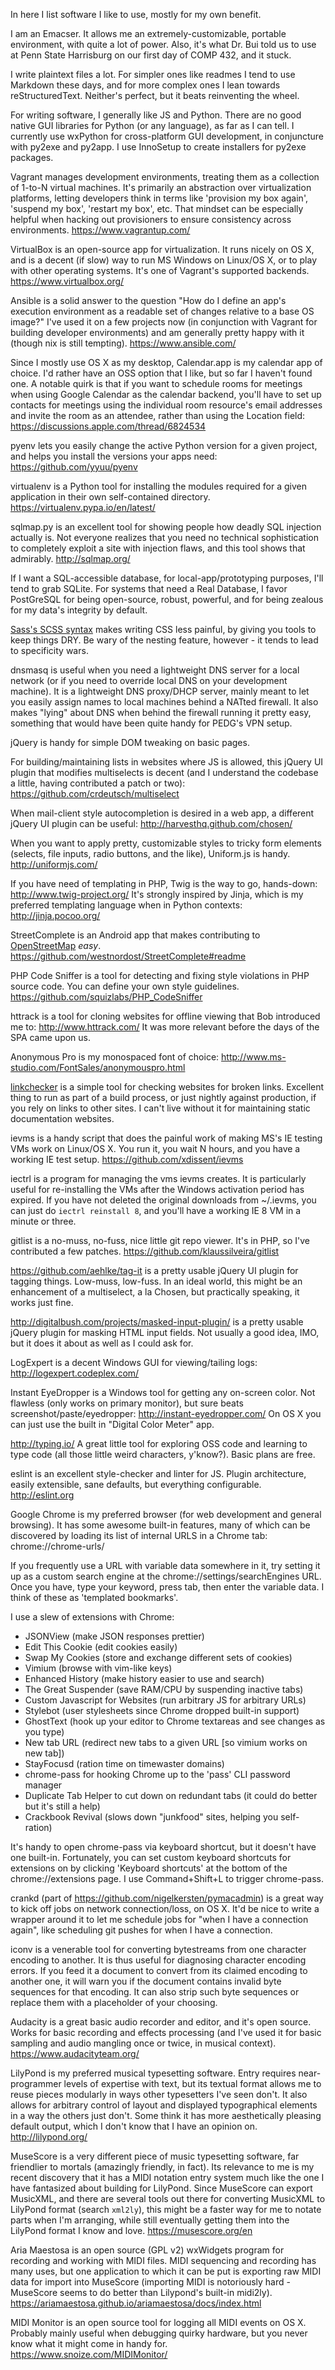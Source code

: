 In here I list software I like to use, mostly for my own benefit.


I am an Emacser. It allows me an extremely-customizable, portable environment,
with quite a lot of power. Also, it's what Dr. Bui told us to use at Penn
State Harrisburg on our first day of COMP 432, and it stuck.


I write plaintext files a lot. For simpler ones like readmes I tend to use
Markdown these days, and for more complex ones I lean towards reStructuredText.
Neither's perfect, but it beats reinventing the wheel.


For writing software, I generally like JS and Python. There are no good native
GUI libraries for Python (or any language), as far as I can tell. I currently
use wxPython for cross-platform GUI development, in conjuncture with py2exe and
py2app. I use InnoSetup to create installers for py2exe packages.


Vagrant manages development environments, treating them as a collection of
1-to-N virtual machines. It's primarily an abstraction over virtualization
platforms, letting developers think in terms like 'provision my box again',
'suspend my box', 'restart my box', etc. That mindset can be especially helpful
when hacking out provisioners to ensure consistency across environments.
https://www.vagrantup.com/


VirtualBox is an open-source app for virtualization. It runs nicely on OS X,
and is a decent (if slow) way to run MS Windows on Linux/OS X, or to play with
other operating systems. It's one of Vagrant's supported
backends. https://www.virtualbox.org/


Ansible is a solid answer to the question "How do I define an app's execution
environment as a readable set of changes relative to a base OS image?" I've
used it on a few projects now (in conjunction with Vagrant for building
developer environments) and am generally pretty happy with it (though nix is
still tempting). https://www.ansible.com/


Since I mostly use OS X as my desktop, Calendar.app is my calendar app of
choice. I'd rather have an OSS option that I like, but so far I haven't found
one. A notable quirk is that if you want to schedule rooms for meetings when
using Google Calendar as the calendar backend, you'll have to set up contacts
for meetings using the individual room resource's email addresses and invite
the room as an attendee, rather than using the Location field:
https://discussions.apple.com/thread/6824534


pyenv lets you easily change the active Python version for a given project, and
helps you install the versions your apps need:
https://github.com/yyuu/pyenv


virtualenv is a Python tool for installing the modules required for a given
application in their own self-contained directory.
https://virtualenv.pypa.io/en/latest/


sqlmap.py is an excellent tool for showing people how deadly SQL injection
actually is. Not everyone realizes that you need no technical sophistication to
completely exploit a site with injection flaws, and this tool shows that
admirably. http://sqlmap.org/


If I want a SQL-accessible database, for local-app/prototyping purposes, I'll
tend to grab SQLite. For systems that need a Real Database, I favor PostGreSQL
for being open-source, robust, powerful, and for being zealous for my data's
integrity by default.


[Sass's SCSS syntax](http://sass-lang.com/) makes writing CSS less painful, by
giving you tools to keep things DRY. Be wary of the nesting feature, however -
it tends to lead to specificity wars.


dnsmasq is useful when you need a lightweight DNS server for a local network
(or if you need to override local DNS on your development machine). It is a
lightweight DNS proxy/DHCP server, mainly meant to let you easily assign names
to local machines behind a NATted firewall. It also makes "lying" about DNS
when behind the firewall running it pretty easy, something that would have been
quite handy for PEDG's VPN setup.


jQuery is handy for simple DOM tweaking on basic pages.


For building/maintaining lists in websites where JS is allowed, this jQuery UI
plugin that modifies multiselects is decent (and I understand the codebase a
little, having contributed a patch or two):
https://github.com/crdeutsch/multiselect


When mail-client style autocompletion is desired in a web app, a different
jQuery UI plugin can be useful:
http://harvesthq.github.com/chosen/


When you want to apply pretty, customizable styles to tricky form elements
(selects, file inputs, radio buttons, and the like), Uniform.js is handy.
http://uniformjs.com/


If you have need of templating in PHP, Twig is the way to go, hands-down:
http://www.twig-project.org/ It's strongly inspired by Jinja, which is my
preferred templating language when in Python contexts: http://jinja.pocoo.org/


StreetComplete is an Android app that makes contributing to
[OpenStreetMap](https://www.openstreetmap.org/) *easy*.
https://github.com/westnordost/StreetComplete#readme


PHP Code Sniffer is a tool for detecting and fixing style violations in PHP
source code. You can define your own style guidelines.
https://github.com/squizlabs/PHP_CodeSniffer


httrack is a tool for cloning websites for offline viewing that Bob introduced
me to: http://www.httrack.com/ It was more relevant before the days of the SPA
came upon us.


Anonymous Pro is my monospaced font of choice:
http://www.ms-studio.com/FontSales/anonymouspro.html


[linkchecker](http://wummel.github.io/linkchecker/) is a simple tool for
checking websites for broken links. Excellent thing to run as part of a build
process, or just nightly against production, if you rely on links to other
sites. I can't live without it for maintaining static documentation websites.


ievms is a handy script that does the painful work of making MS's IE testing
VMs work on Linux/OS X. You run it, you wait N hours, and you have a working
IE test setup. https://github.com/xdissent/ievms


iectrl is a program for managing the vms ievms creates. It is particularly
useful for re-installing the VMs after the Windows activation period has
expired. If you have not deleted the original downloads from ~/.ievms, you can
just do `iectrl reinstall 8`, and you'll have a working IE 8 VM in a minute or
three.


gitlist is a no-muss, no-fuss, nice little git repo viewer. It's in PHP, so
I've contributed a few patches. https://github.com/klaussilveira/gitlist


https://github.com/aehlke/tag-it is a pretty usable jQuery UI plugin for
tagging things. Low-muss, low-fuss. In an ideal world, this might be an
enhancement of a multiselect, a la Chosen, but practically speaking, it works
just fine.


http://digitalbush.com/projects/masked-input-plugin/ is a pretty usable jQuery
plugin for masking HTML input fields. Not usually a good idea, IMO, but it
does it about as well as I could ask for.


LogExpert is a decent Windows GUI for viewing/tailing logs:
http://logexpert.codeplex.com/


Instant EyeDropper is a Windows tool for getting any on-screen color. Not
flawless (only works on primary monitor), but sure beats
screenshot/paste/eyedropper: http://instant-eyedropper.com/ On OS X you can
just use the built in "Digital Color Meter" app.


http://typing.io/ A great little tool for exploring OSS code and learning to
type code (all those little weird characters, y'know?). Basic plans are free.


eslint is an excellent style-checker and linter for JS. Plugin architecture,
easily extensible, sane defaults, but everything configurable. http://eslint.org


Google Chrome is my preferred browser (for web development and general
browsing). It has some awesome built-in features, many of which can be
discovered by loading its list of internal URLS in a Chrome tab:
chrome://chrome-urls/

If you frequently use a URL with variable data somewhere in it, try setting it
up as a custom search engine at the chrome://settings/searchEngines URL. Once
you have, type your keyword, press tab, then enter the variable data. I think
of these as 'templated bookmarks'.

I use a slew of extensions with Chrome:

  * JSONView (make JSON responses prettier)
  * Edit This Cookie (edit cookies easily)
  * Swap My Cookies (store and exchange different sets of cookies)
  * Vimium (browse with vim-like keys)
  * Enhanced History (make history easier to use and search)
  * The Great Suspender (save RAM/CPU by suspending inactive tabs)
  * Custom Javascript for Websites (run arbitrary JS for arbitrary URLs)
  * Stylebot (user stylesheets since Chrome dropped built-in support)
  * GhostText (hook up your editor to Chrome textareas and see changes as you type)
  * New tab URL (redirect new tabs to a given URL [so vimium works on new tab])
  * StayFocusd (ration time on timewaster domains)
  * chrome-pass for hooking Chrome up to the 'pass' CLI password manager
  * Duplicate Tab Helper to cut down on redundant tabs (it could do better but
    it's still a help)
  * Crackbook Revival (slows down "junkfood" sites, helping you self-ration)

It's handy to open chrome-pass via keyboard shortcut, but it doesn't have one
built-in. Fortunately, you can set custom keyboard shortcuts for extensions on
by clicking 'Keyboard shortcuts' at the bottom of the chrome://extensions page.
I use Command+Shift+L to trigger chrome-pass.


crankd (part of https://github.com/nigelkersten/pymacadmin) is a great way to
kick off jobs on network connection/loss, on OS X. It'd be nice to write a
wrapper around it to let me schedule jobs for "when I have a connection again",
like scheduling git pushes for when I have a connection.


iconv is a venerable tool for converting bytestreams from one character
encoding to another. It is thus useful for diagnosing character encoding
errors. If you feed it a document to convert from its claimed encoding to
another one, it will warn you if the document contains invalid byte sequences
for that encoding. It can also strip such byte sequences or replace them with a
placeholder of your choosing.


Audacity is a great basic audio recorder and editor, and it's open source.
Works for basic recording and effects processing (and I've used it for basic
sampling and audio mangling once or twice, in musical context).
https://www.audacityteam.org/


LilyPond is my preferred musical typesetting software. Entry requires
near-programmer levels of expertise with text, but its textual format allows me
to reuse pieces modularly in ways other typesetters I've seen don't. It also
allows for arbitrary control of layout and displayed typographical elements in
a way the others just don't. Some think it has more aesthetically pleasing
default output, which I don't know that I have an opinion on.
http://lilypond.org/


MuseScore is a very different piece of music typesetting software, far
friendlier to mortals (amazingly friendly, in fact). Its relevance to me is my
recent discovery that it has a MIDI notation entry system much like the one I
have fantasized about building for LilyPond. Since MuseScore can export
MusicXML, and there are several tools out there for converting MusicXML to
LilyPond format (search `xml2ly`), this might be a faster way for me to notate
parts when I'm arranging, while still eventually getting them into the LilyPond
format I know and love. https://musescore.org/en


Aria Maestosa is an open source (GPL v2) wxWidgets program for recording and
working with MIDI files. MIDI sequencing and recording has many uses, but one
application to which it can be put is exporting raw MIDI data for import into
MuseScore (importing MIDI is notoriously hard - MuseScore seems to do better
than Lilypond's built-in midi2ly).
https://ariamaestosa.github.io/ariamaestosa/docs/index.html


MIDI Monitor is an open source tool for logging all MIDI events on OS X.
Probably mainly useful when debugging quirky hardware, but you never know what
it might come in handy for. https://www.snoize.com/MIDIMonitor/
